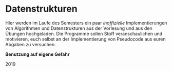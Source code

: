 # Datenstrukturen
Hier werden im Laufe des Semesters ein paar _inoffizielle_ Implementierungen von Algorithmen und Datenstrukturen aus der Vorlesung und aus den Übungen hochgeladen.
Die Programme sollen Stoff veranschaulichen und motivieren, euch selbst an der Implementierung von Pseudocode aus euren Abgaben zu versuchen.

**Benutzung auf eigene Gefahr**


2019
